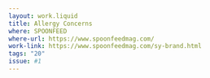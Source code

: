 ```yaml
---
layout: work.liquid
title: Allergy Concerns
where: SPOONFEED
where-url: https://www.spoonfeedmag.com/
work-link: https://www.spoonfeedmag.com/sy-brand.html
tags: "20"
issue: #1
---
```

